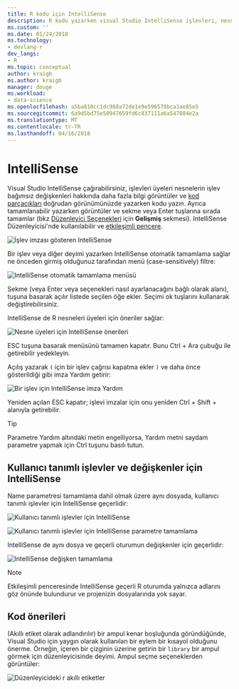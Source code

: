 ```yaml
---
title: R kodu için IntelliSense
description: R kodu yazarken visual Studio IntelliSense işlevleri, nesne üyeleri, kod parçacıkları ve tamamlamalar hakkındaki bilgileri görüntüler.
ms.custom: ''
ms.date: 01/24/2018
ms.technology:
- devlang-r
dev_langs:
- R
ms.topic: conceptual
author: kraigb
ms.author: kraigb
manager: douge
ms.workload:
- data-science
ms.openlocfilehash: a5ba810cc1dc988a72de1e9e596578bca1ae85e5
ms.sourcegitcommit: 6a9d5bd75e50947659fd6c837111a6a547884e2a
ms.translationtype: MT
ms.contentlocale: tr-TR
ms.lasthandoff: 04/16/2018
---
```

# <a name="intellisense"></a>IntelliSense

Visual Studio IntelliSense çağırabilirsiniz, işlevleri üyeleri nesnelerin işlev bağımsız değişkenleri hakkında daha fazla bilgi görüntüler ve [kod parçacıkları](code-snippets-for-r.md) doğrudan görünümünüzde yazarken kodu yazın. Ayrıca tamamlanabilir yazarken görüntüler ve sekme veya Enter tuşlarına sırada tamamlar (bkz [Düzenleyici Seçenekleri](editing-r-code-in-visual-studio.md#editor-options) için **Gelişmiş** sekmesi). IntelliSense Düzenleyicisi'nde kullanılabilir ve [etkileşimli pencere](interactive-repl-for-r-in-visual-studio.md).

![İşlev imzası gösteren IntelliSense](media/intellisense-function-signature.png)

Bir işlev veya diğer deyimi yazarken IntelliSense otomatik tamamlama sağlar ne önceden girmiş olduğunuz tarafından menü (case-sensitively) filtre:

![IntelliSense otomatik tamamlama menüsü](media/intellisense-auto-complete-menu.png)

Sekme (veya Enter veya seçenekleri nasıl ayarlanacağını bağlı olarak alanı), tuşuna basarak açılır listede seçilen öğe ekler. Seçimi ok tuşlarını kullanarak değiştirebilirsiniz.

IntelliSense de R nesneleri üyeleri için öneriler sağlar:

![Nesne üyeleri için IntelliSense önerileri](media/intellisense-auto-complete-r-objects.png)

ESC tuşuna basarak menüsünü tamamen kapatır. Bunu Ctrl + Ara çubuğu ile getirebilir yedekleyin.

Açılış yazarak `(` için bir işlev çağrısı kapatma ekler `)` ve daha önce gösterildiği gibi imza Yardım getirir:

![Bir işlev için IntelliSense imza Yardım](media/intellisense-function-signature.png)

Yeniden açılan ESC kapatır; işlevi imzalar için onu yeniden Ctrl + Shift + alanıyla getirebilir.

> [!Tip]
> Parametre Yardım altındaki metin engelliyorsa, Yardım metni saydam parametre yapmak için Ctrl tuşunu basılı tutun.

## <a name="intellisense-for-user-defined-functions-and-variables"></a>Kullanıcı tanımlı işlevler ve değişkenler için IntelliSense

Name parametresi tamamlama dahil olmak üzere aynı dosyada, kullanıcı tanımlı işlevler için IntelliSense geçerlidir:

![Kullanıcı tanımlı işlevler için IntelliSense](media/intellisense-same-file-functions.png)

![Kullanıcı tanımlı işlevler için IntelliSense parametre tamamlama](media/intellisense-parameter-completion.png)

IntelliSense de aynı dosya ve geçerli oturumun değişkenler için geçerlidir:

![IntelliSense değişken tamamlama](media/intellisense-variable-completion.png)

> [!Note]
> Etkileşimli penceresinde IntelliSense geçerli R oturumda yalnızca adlarını göz önünde bulundurur ve projenizin dosyalarında yok sayar.

## <a name="code-suggestions"></a>Kod önerileri

(Akıllı etiket olarak adlandırılır) bir ampul kenar boşluğunda göründüğünde, Visual Studio için yaygın olarak kullanılan bir eylem bir kısayol olduğunu önerme. Örneğin, içeren bir çizginin üzerine getirin bir `library` bir ampul görmek için düzenleyicisinde deyimi. Ampul seçme seçeneklerden görüntüler:

![Düzenleyicideki r akıllı etiketler](media/intellisense-smart-tags.png)
